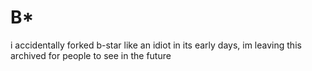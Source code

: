 # B*
i accidentally forked b-star like an idiot in its early days, im leaving this archived for people to see in the future
